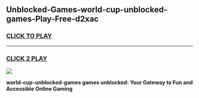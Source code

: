 
## Unblocked-Games-world-cup-unblocked-games-Play-Free-d2xac
<h3>
<a href="https://premium76.site?title=world-cup-unblocked-games&ref=22A">CLICK TO PLAY</a></h3>
<hr>

<h3>
<a href="https://premium76.site?title=world-cup-unblocked-games&ref=22A">CLICK 2 PLAY</a>
  
</h3>

<a href="https://premium76.site?title=world-cup-unblocked-games&ref=22A"><img src="https://clearcache.store/games.png"></a>


**world-cup-unblocked-games games unblocked: Your Gateway to Fun and Accessible Online Gaming**
